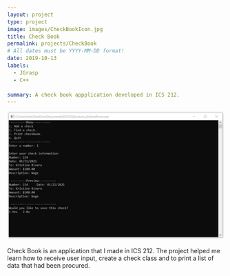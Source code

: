 ```yaml
---
layout: project
type: project
image: images/CheckBookIcon.jpg
title: Check Book
permalink: projects/CheckBook
# All dates must be YYYY-MM-DD format!
date: 2019-10-13
labels:
  - JGrasp
  - C++

summary: A check book appplication developed in ICS 212.
---
```


<img src="https://github.com/tineriver/tineriver.github.io/blob/master/images/CheckBook.jpg">

Check Book is an application that I made in ICS 212. The project helped me learn how to receive user input, create a check class and to print a list of data that had been procured.
